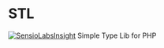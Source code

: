 STL
===
[![SensioLabsInsight](https://insight.sensiolabs.com/projects/6f43d4a0-38e1-4124-937e-d4b58d563852/mini.png)](https://insight.sensiolabs.com/projects/6f43d4a0-38e1-4124-937e-d4b58d563852)
Simple Type Lib for PHP
